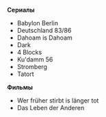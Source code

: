 **Сериалы**

* Babylon Berlin
* Deutschland 83/86
* Dahoam is Dahoam
* Dark
* 4 Blocks
* Ku'damm 56
* Stromberg
* Tatort

**Фильмы** 

* Wer früher stirbt is länger tot
* Das Leben der Anderen

